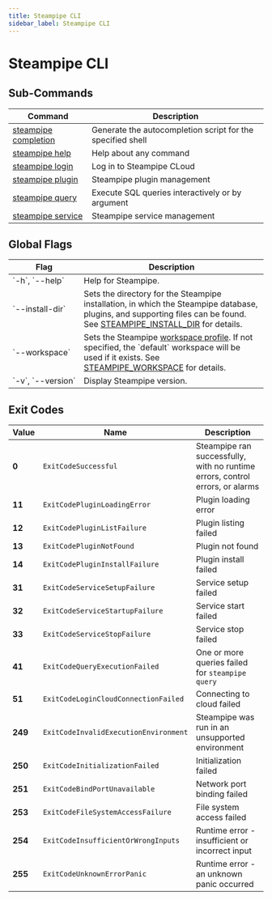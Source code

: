 ```yaml
---
title: Steampipe CLI
sidebar_label: Steampipe CLI
---
```


# Steampipe CLI

## Sub-Commands

| Command | Description
|-|-
| [steampipe completion](/docs/reference/cli/completion)| Generate the autocompletion script for the specified shell
| [steampipe help](/docs/reference/cli/help)      | Help about any command
| [steampipe login](/docs/reference/cli/login)        | Log in to Steampipe CLoud
| [steampipe plugin](/docs/reference/cli/plugin)  | Steampipe plugin management
| [steampipe query](/docs/reference/cli/query)    | Execute SQL queries interactively or by argument
| [steampipe service](/docs/reference/cli/service)| Steampipe service management


## Global Flags


<table>
<thead>
  <tr> 
    <th> Flag </th> 
    <th> Description </th> 
  </tr>
</thead>

<tbody>
  <tr> 
    <td nowrap="true"> `-h`, `--help` </td> 
    <td>  Help for Steampipe. </td> 
  </tr>
                  
  <tr> 
    <td nowrap="true"> `--install-dir`  </td> 
    <td>  Sets the directory for the Steampipe installation, in which the Steampipe database, plugins, and supporting files can be found.  See <a href="/docs/reference/env-vars/steampipe_install_dir">STEAMPIPE_INSTALL_DIR</a> for details. </td>
  </tr>

  <tr> 
    <td nowrap="true"> `--workspace`  </td> 
    <td>  Sets the Steampipe <a href="/docs/managing/workspaces"> workspace profile</a>.  If not specified, the `default` workspace will be used if it exists.  See <a href="/docs/reference/env-vars/steampipe_workspace">STEAMPIPE_WORKSPACE</a> for details.</td>
  </tr>

<!--
  <tr> 
    <td nowrap="true"> `--schema-comments`</td> 
    <td>   Include schema comments when importing connection schemas (default true).  Set to false to reduce the load time for very high connection counts.  If you disable schema comments, the inspect command will not have descriptions. </td> 
  </tr>

-->
  <tr> 
    <td nowrap="true"> `-v`, `--version`  </td> 
    <td>  Display Steampipe version. </td> 
  </tr>
</tbody>
</table>

## Exit Codes

|  Value  |   Name                                | Description
|---------|---------------------------------------|----------------------------------------
|   **0** | `ExitCodeSuccessful`                  | Steampipe ran successfully, with no runtime errors, control errors, or alarms
|  **11** | `ExitCodePluginLoadingError`          | Plugin loading error
|  **12** | `ExitCodePluginListFailure`           | Plugin listing failed
|  **13** | `ExitCodePluginNotFound`              | Plugin not found
|  **14** | `ExitCodePluginInstallFailure`        | Plugin install failed
|  **31** | `ExitCodeServiceSetupFailure`         | Service setup failed
|  **32** | `ExitCodeServiceStartupFailure`       | Service start failed
|  **33** | `ExitCodeServiceStopFailure`          | Service stop failed
|  **41** | `ExitCodeQueryExecutionFailed`        | One or more queries failed for `steampipe query` 
|  **51** | `ExitCodeLoginCloudConnectionFailed`  | Connecting to cloud failed
| **249** | `ExitCodeInvalidExecutionEnvironment` | Steampipe was run in an unsupported environment
| **250** | `ExitCodeInitializationFailed`        | Initialization failed
| **251** | `ExitCodeBindPortUnavailable`         | Network port binding failed
| **253** | `ExitCodeFileSystemAccessFailure`     | File system access failed
| **254** | `ExitCodeInsufficientOrWrongInputs`   | Runtime error - insufficient or incorrect input
| **255** | `ExitCodeUnknownErrorPanic`           | Runtime error - an unknown panic occurred
